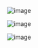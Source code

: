 ![image](https://github.com/user-attachments/assets/2a625700-35df-497a-88bf-94f6222c8a7e)

![image](https://github.com/user-attachments/assets/a2bf5087-0f7d-4cf8-b17b-d32ce0aa6a25)

![image](https://github.com/user-attachments/assets/5e831ab5-cef4-4f0b-b946-de09c020537a)



